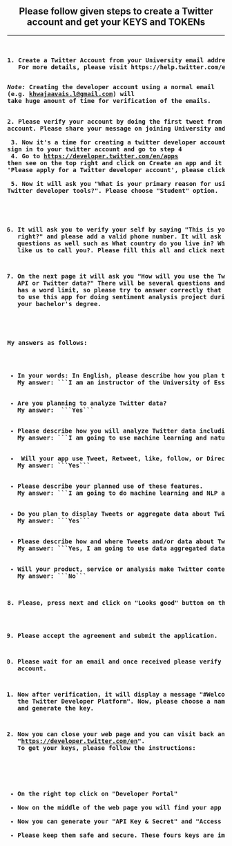 <h2 align = 'center'> Please follow given steps to create a Twitter account and get your KEYS and TOKENs</h1>
<hr>
<pre>
<h4>
1. Create a Twitter Account from your University email address (e.g. khwajaavais.l@somaiya.edu). 
   For more details, please visit https://help.twitter.com/en/using-twitter/create-twitter-account
   
<i>Note:</i> Creating the developer account using a normal email (e.g. khwajaavais.l@gmail.com) will take huge amount of time for verification of the emails.
<br>	
2. Please verify your account by doing the first tweet from your account. Please share your message on joining University and use hashtag 
<br>
3. Now it's a time for creating a twitter developer account. Please sign in to your twitter account and go to step 4
<br>
4. Go to https://developer.twitter.com/en/apps then see on the top right and click on Create an app and it will say you 'Please apply for a Twitter developer account', please click on Apply. 
<br>
5. Now it will ask you "What is your primary reason for using Twitter developer tools?". Please choose "Student" option.

6. It will ask you to verify your self by saying "This is you, right?" and please add a valid phone number. It will ask you a few other questions as well such as What country do you live in?
What would you like us to call you?. Please fill this all and click next. 

7. On the next page it will ask you "How will you use the Twitter API or Twitter data?" There will be several questions and each question has a word limit, so please try to answer correctly that you are going to use this app for doing sentiment analysis project during 1st year of your bachelor's degree. 

My answers as follows:
<ul>
<li>In your words: In English, please describe how you plan to use Twitter data and/or APIs. For students and teachers, please include the name of the school, the name of the instructor and the course number (if available). The more detailed the response, the easier it is to review and approve.
<b>My answer:</b> ```I am an instructor of the University of Essex and teaching in the department of computer science and electronic engineering. I am going to use this data to teach Twitter Sentiment Analysis using machine learning.```
</li>

<li>Are you planning to analyze Twitter data? 
<b>My answer:</b>  ```Yes```
</li>

<li>Please describe how you will analyze Twitter data including any analysis of Tweets or Twitter users.
<b>My answer:</b> ```I am going to use machine learning and natural language processing in Python to analyse real-time tweets. ```
</li>

<li> Will your app use Tweet, Retweet, like, follow, or Direct Message functionality?
<b>My answer:</b> ```Yes```
</li>

<li>Please describe your planned use of these features.
<b>My answer:</b> ```I am going to do machine learning and NLP and if needed in my project I will also analyse the tweet and retweet.``` 
</li>

<li>Do you plan to display Tweets or aggregate data about Twitter content outside of Twitter? 
<b>My answer:</b> ```Yes```
</li>

<li>Please describe how and where Tweets and/or data about Twitter content will be displayed outside of Twitter.
<b>My answer:</b> ```Yes, I am going to use data aggregated data and summary in my project report with my group and we will use the number in the project presentation. ```
</li>

<li>Will your product, service or analysis make Twitter content or derived information available to a government entity? 
<b>My answer:</b> ```No```
</li>
</ul>
8. Please, press next and click on "Looks good" button on the right bottom of the screen. 

9. Please accept the agreement and submit the application. 

10. Please wait for an email and once received please verify your account.

11. Now after verification, it will display a message "#Welcome to the Twitter Developer Platform". Now, please choose a name for your app and generate the key. 

12. Now you can close your web page and you can visit back anytime "https://developer.twitter.com/en". To get your keys, please follow the instructions:
<ul>
<li>On the right top click on "Developer Portal"</li>
<li>Now on the middle of the web page you will find your app name and a key symbol, please check on the key symbol. </li>
<li>Now you can generate your "API Key & Secret" and "Access Token & Secret"</li>
<li>Please keep them safe and secure. These fours keys are important for us in doing sentiment analysis. </li>
</ul>
